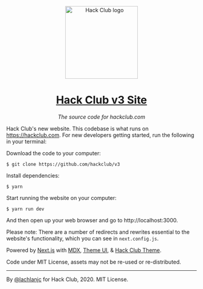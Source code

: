 <p align="center"><img width="192" alt="Hack Club logo" src="https://assets.hackclub.com/flag-standalone.svg"></p>
<h1 align="center"><a href="https://hackclub.com/">Hack Club v3 Site</a></h1>
<p align="center"><i>The source code for hackclub.com</i></p>

Hack Club's new website. This codebase is what runs on https://hackclub.com. For new developers getting started, run the following in your terminal:

Download the code to your computer:

    $ git clone https://github.com/hackclub/v3

Install dependencies:

    $ yarn

Start running the website on your computer:

    $ yarn run dev

And then open up your web browser and go to http://localhost:3000.

Please note: There are a number of redirects and rewrites essential to the website's functionality, which you can see in `next.config.js`.

Powered by [Next.js] with [MDX], [Theme UI], & [Hack Club Theme].

Code under MIT License, assets may not be re-used or re-distributed.

---

By [@lachlanjc](https://lachlanjc.com) for Hack Club, 2020. MIT License.

[next.js]: https://nextjs.org
[mdx]: https://mdxjs.com
[theme ui]: https://theme-ui.com
[hack club theme]: https://theme.hackclub.com
